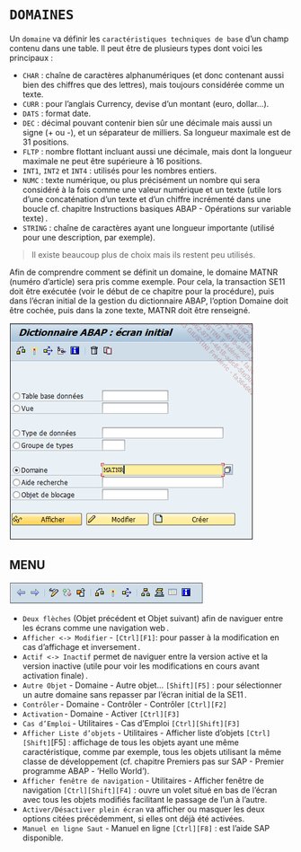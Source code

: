 # **`DOMAINES`**

Un `domaine` va définir les `caractéristiques techniques de base` d’un champ contenu dans une table. Il peut être de plusieurs types dont voici les principaux :

- `CHAR` : chaîne de caractères alphanumériques (et donc contenant aussi bien des chiffres que des lettres), mais toujours considérée comme un texte.
- `CURR` : pour l’anglais Currency, devise d’un montant (euro, dollar...).
- `DATS` : format date.
- `DEC` : décimal pouvant contenir bien sûr une décimale mais aussi un signe (+ ou -), et un séparateur de milliers. Sa longueur maximale est de 31 positions.
- `FLTP` : nombre flottant incluant aussi une décimale, mais dont la longueur maximale ne peut être supérieure à 16 positions.
- `INT1`, `INT2` et `INT4` : utilisés pour les nombres entiers.
- `NUMC` : texte numérique, ou plus précisément un nombre qui sera considéré à la fois comme une valeur numérique et un texte (utile lors d’une concaténation d’un texte et d’un chiffre incrémenté dans une boucle cf. chapitre Instructions basiques ABAP - Opérations sur variable texte) .
- `STRING` : chaîne de caractères ayant une longueur importante (utilisé pour une description, par exemple).

> Il existe beaucoup plus de choix mais ils restent peu utilisés.

Afin de comprendre comment se définit un domaine, le domaine MATNR (numéro d’article) sera pris comme exemple. Pour cela, la transaction SE11 doit être exécutée (voir le début de ce chapitre pour la procédure), puis dans l’écran initial de la gestion du dictionnaire ABAP, l’option Domaine doit être cochée, puis dans la zone texte, MATNR doit être renseigné.

![](../99%20-%20Ressources/05_SE11%20-%2002%20-%2001.png)

## **MENU**

![](../99%20-%20Ressources/05_SE11%20-%2002%20-%2002.png)

- `Deux flèches` (Objet précédent et Objet suivant) afin de naviguer entre les écrans comme une navigation web .
- `Afficher <-> Modifier` - `[Ctrl][F1]`: pour passer à la modification en cas d’affichage et inversement .
- `Actif <-> Inactif` permet de naviguer entre la version active et la version inactive (utile pour voir les modifications en cours avant activation finale) .
- `Autre Objet` - Domaine - Autre objet... `[Shift][F5]` : pour sélectionner un autre domaine sans repasser par l’écran initial de la SE11 .
- `Contrôler` - Domaine - Contrôler - Contrôler `[Ctrl][F2]`
- `Activation` - Domaine - Activer `[Ctrl][F3]`
- `Cas d’Emploi` - Utilitaires - Cas d’Emploi `[Ctrl][Shift][F3]`
- `Afficher Liste d’objets` - Utilitaires - Afficher liste d’objets `[Ctrl][Shift]`[F5] : affichage de tous les objets ayant une même caractéristique, comme par exemple, tous les objets utilisant la même classe de développement (cf. chapitre Premiers pas sur SAP - Premier programme ABAP - ’Hello World’).
- `Afficher fenêtre de navigation` - Utilitaires - Afficher fenêtre de navigation `[Ctrl][Shift][F4]` : ouvre un volet situé en bas de l’écran avec tous les objets modifiés facilitant le passage de l’un à l’autre.
- `Activer/Désactiver plein écran` va afficher ou masquer les deux options citées précédemment, si elles ont déjà été activées.
- `Manuel en ligne Saut` - Manuel en ligne `[Ctrl][F8]` : est l’aide SAP disponible.
